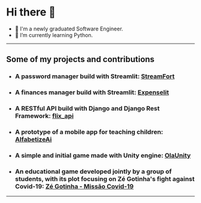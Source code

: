 # Hi there 👋

- 🔭 I'm a newly graduated Software Engineer.
- 🌱 I’m currently learning Python.

---

## Some of my projects and contributions
- ### **A password manager build with Streamlit:** [StreamFort](https://github.com/tarcisioribeiro/StreamFort)

- ### **A finances manager build with Streamlit:** [Expenselit](https://github.com/tarcisioribeiro/Expenselit)

- ### **A RESTful API build with Django and Django Rest Framework:** [flix_api](https://github.com/tarcisioribeiro/flix-api)

- ### **A prototype of a mobile app for teaching children:** [AlfabetizeAi](https://github.com/tarcisioribeiro/APEDC)

- ### **A simple and initial game made with Unity engine**: [OlaUnity](https://github.com/tarcisioribeiro/OlaUnity)

- ### **An educational game developed jointly by a group of students, with its plot focusing on Zé Gotinha's fight against Covid-19:** [Zé Gotinha - Missão Covid-19](https://github.com/elyprado/JogoZeGotinhaUniFACEF)

---

<!-- ## 📫 How to reach me

- ### **Facebook**: [Tarcísio Ribeiro](https://www.facebook.com/tarcisio.ribeiro.1840)

- ### **Instagram**: [tj.ribeiro.98](https://www.instagram.com/tj.ribeiro.98/)

- ### **YouTube**: [Tarcísio Ribeiro](https://www.youtube.com/channel/UCcgti2Nb-xCb6ZAwziXt_4g)

--- -->
